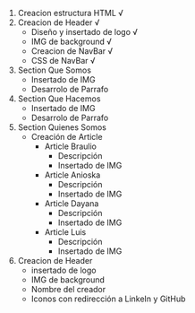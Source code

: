 1. Creacion estructura HTML √
2. Creacion de Header √
    * Diseño y insertado de logo √
    * IMG de background √
    * Creacion de NavBar √
    * CSS de NavBar √
3. Section Que Somos
    * Insertado de IMG
    * Desarrolo de Parrafo
4. Section Que Hacemos
    * Insertado de IMG
    * Desarrolo de Parrafo
5. Section Quienes Somos
    * Creación de Article
        - Article Braulio
            - Descripción
            - Insertado de IMG
        - Article Anioska
            - Descripción
            - Insertado de IMG
        - Article Dayana
            - Descripción
            - Insertado de IMG
        - Article Luis
            - Descripción
            - Insertado de IMG
6. Creacion de Header
    * insertado de logo
    * IMG de background
    * Nombre del creador
    * Iconos con redirección a LinkeIn y GitHub